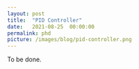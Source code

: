 ```yaml
---
layout: post
title:  "PID Controller"
date:   2021-08-25  00:00:00
permalink: phd
picture: /images/blog/pid-controller.png
---
```


To be done. 
 
